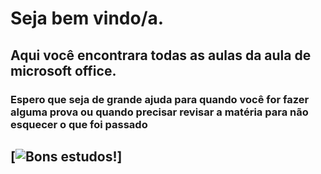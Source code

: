 # Seja bem vindo/a.
## Aqui você encontrara todas as aulas da aula de microsoft office.
### Espero que seja de grande ajuda para quando você for fazer alguma prova ou quando precisar revisar a matéria para não esquecer o que foi passado

## [![Bons estudos!](https://i.pinimg.com/736x/6e/c4/9a/6ec49a62521af6351335a6fcceb52434.jpg)]

